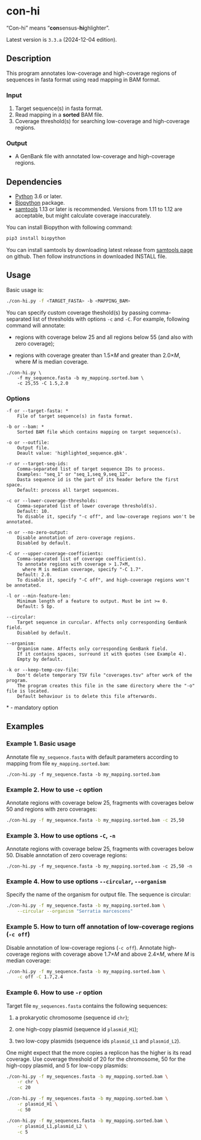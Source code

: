 # con-hi

“Con-hi” means “**con**sensus-**hi**ghlighter”.

Latest version is `3.3.a` (2024-12-04 edition).

## Description

This program annotates low-coverage and high-coverage regions of sequences in fasta format using read mapping in BAM format.

### Input

1. Target sequence(s) in fasta format.
2. Read mapping in a **sorted** BAM file.
3. Coverage threshold(s) for searching low-coverage and high-coverage regions.

### Output

- A GenBank file with annotated low-coverage and high-coverage regions.

## Dependencies

- [Python](https://www.python.org/downloads/) 3.6 or later.
- [Biopython](https://biopython.org/) package.
- [samtools](https://github.com/samtools/samtools) 1.13 or later is recommended. Versions from 1.11 to 1.12 are acceptable, but might calculate coverage inaccurately.

You can install Biopython with following command:
```bash
pip3 install biopython
```

You can install samtools by downloading latest release from [samtools page](https://github.com/samtools/samtools) on github. Then follow instrunctions in downloaded INSTALL file.

## Usage

Basic usage is:
```bash
./con-hi.py -f <TARGET_FASTA> -b <MAPPING_BAM>
```

You can specify custom coverage theshold(s) by passing comma-separated list of thresholds with options `-c` and `-C`. For example, following command will annotate:

- regions with coverage below 25 and all regions below 55 (and also with zero coverage);

- regions with coverage greater than 1.5×*M* and greater than 2.0×*M*, where *M* is median coverage.

```
./con-hi.py \
    -f my_sequence.fasta -b my_mapping.sorted.bam \
    -c 25,55 -C 1.5,2.0
```

### Options

```
-f or --target-fasta: *
    File of target sequence(s) in fasta format.

-b or --bam: *
    Sorted BAM file which contains mapping on target sequence(s).

-o or --outfile:
    Output file.
    Deault value: 'highlighted_sequence.gbk'.

-r or --target-seq-ids:
    Comma-separated list of target sequence IDs to process.
    Examples: "seq_1" or "seq_1,seq_9,seq_12".
    Dasta sequence id is the part of its header before the first space.
    Default: process all target sequences.

-c or --lower-coverage-thresholds:
    Comma-separated list of lower coverage threshold(s).
    Default: 10.
    To disable it, specify "-c off", and low-coverage regions won't be annotated.

-n or --no-zero-output:
    Disable annotation of zero-coverage regions.
    Disabled by default.

-C or --upper-coverage-coefficients:
    Comma-separated list of coverage coefficient(s).
    To annotate regions with coverage > 1.7×M,
      where M is median coverage, specify "-C 1.7".
    Default: 2.0.
    To disable it, specify "-C off", and high-coverage regions won't be annotated.

-l or --min-feature-len:
    Minimum length of a feature to output. Must be int >= 0.
    Default: 5 bp.

--circular:
    Target sequence in curcular. Affects only corresponding GenBank field.
    Disabled by default.
    
--organism:
    Organism name. Affects only corresponding GenBank field.
    If it contains spaces, surround it with quotes (see Example 4).
    Empty by default.

-k or --keep-temp-cov-file:
    Don't delete temporary TSV file "coverages.tsv" after work of the program.
    The program creates this file in the same directory where the "-o" file is located.
    Default behaviour is to delete this file afterwards.
```
\* - mandatory option


## Examples

### Example 1. Basic usage

Annotate file `my_sequence.fasta` with default parameters according to mapping from file `my_mapping.sorted.bam`:

```
./con-hi.py -f my_sequence.fasta -b my_mapping.sorted.bam
```

### Example 2. How to use `-c` option

Annotate regions with coverage below 25, fragments with coverages below 50 and regions with zero coverages:

```bash
./con-hi.py -f my_sequence.fasta -b my_mapping.sorted.bam -c 25,50
```

### Example 3. How to use options `-C`, `-n`

Annotate regions with coverage below 25, fragments with coverages below 50. Disable annotation of zero coverage regions:

```
./con-hi.py -f my_sequence.fasta -b my_mapping.sorted.bam -c 25,50 -n
```

### Example 4. How to use options `--circular`, `--organism`

Specify the name of the organism for output file. The sequence is circular:

```bash
./con-hi.py -f my_sequence.fasta -b my_mapping.sorted.bam \
    --circular --organism "Serratia marcescens"
```

### Example 5. How to turn off annotation of low-coverage regions (`-c off`)

Disable annotation of low-coverage regions (`-c off`). Annotate high-coverage regions with coverage above 1.7×*M* and above 2.4×*M*, where *M* is median coverage:

```bash
./con-hi.py -f my_sequence.fasta -b my_mapping.sorted.bam \
    -c off -C 1.7,2.4
```

### Example 6. How to use `-r` option

Target file `my_sequences.fasta` contains the following sequences:

1) a prokaryotic chromosome (sequence id `chr`);

2) one high-copy plasmid (sequence id `plasmid_H1`);

3) two low-copy plasmids (sequence ids `plasmid_L1` and `plasmid_L2`).

One might expect that the more copies a replicon has the higher is its read coverage. Use coverage threshold of 20 for the chromosome, 50 for the high-copy plasmid, and 5 for low-copy plasmids:

```bash
./con-hi.py -f my_sequences.fasta -b my_mapping.sorted.bam \
    -r chr \
    -c 20

./con-hi.py -f my_sequences.fasta -b my_mapping.sorted.bam \
    -r plasmid_H1 \
    -c 50

./con-hi.py -f my_sequences.fasta -b my_mapping.sorted.bam \
    -r plasmid_L1,plasmid_L2 \
    -c 5
```
